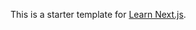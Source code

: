 This is a starter template for [Learn Next.js](https://nextjs.org/learn).




















































































































